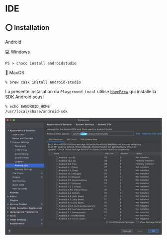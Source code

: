 # IDE

## :o: Installation

Android 

:computer: Windows

```
PS > choco install androidstudio
``` 

:apple: MacOS

```
% brew cask install android-studio
```

La présente installation du `Playground Local` utilise [`HomeBrew`](https://brew.sh/) qui installe la SDK Android sous:

```
% echo $ANDROID_HOME
/usr/local/share/android-sdk
```

<img src="images/android-studio-preferences.png" alt="Preferences" width="521" height="377" >
